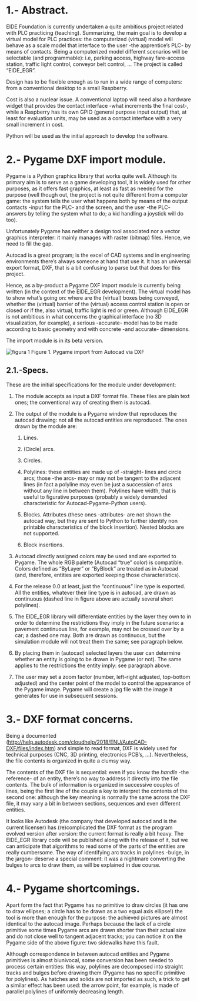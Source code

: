 
# 1.- Abstract.

EIDE Foundation is currently undertaken a quite ambitious project related with PLC practicing (teaching). Summarizing, the main goal is to develop a virtual model for PLC practices: the computerized (virtual) model will behave as a scale model that interface to the user -the apprentice’s PLC- by means of contacts. Being a computerized model different scenarios will be selectable (and programmable): i.e, parking access, highway fare-access station, traffic light control, conveyor belt control, … The project is called “EIDE_EGR”.

Design has to be flexible enough as to run in a wide range of computers: from a conventional desktop to a small Raspberry. 

Cost is also a nuclear issue. A conventional laptop will need also a hardware widget that provides the contact interface -what increments the final cost-, while a Raspberry has its own GPIO (general purpose input output) that, at least for evaluation units, may be used as a contact interface with a very small increment in cost.

Python will be used as the initial approach to develop the software. 



<h1>2.- Pygame DXF import module.</h1>

Pygame is a Python graphics library that works quite well. Although its primary aim is to serve as a game developing tool, it is widely used for other purposes, as it offers fast graphics, at least as fast as needed for the purpose (well though out, the project is not quite different from a computer game: the system tells the user what happens both by means of the output contacts -input for the PLC- and the screen, and the user -the PLC- answers by telling the system what to do; a kid handling a joystick will do too).

Unfortunately Pygame has neither a design tool associated nor a vector graphics interpreter: it mainly manages with raster (bitmap) files. Hence, we need to fill the gap.

Autocad is a great program; is the excel of CAD systems and in engineering environments there’s always someone at hand that use it. It has an universal export format, DXF, that is a bit confusing to parse but that does for this project.

Hence, as a by-product a Pygame DXF import module is currently being written (in the context of the EIDE_EGR development). The virtual model has to show what’s going on: where are the (virtual) boxes being conveyed, whether the (virtual) barrier of the (virtual) access control station is open or closed or if the, also virtual, traffic light is red or green. Although EIDE_EGR is not ambitious in what concerns the graphical interface (no 3D visualization, for example), a serious -accurate- model has to be made according to basic geometry and with concrete -and accurate- dimensions. 

The import module is in its beta version.

![figura 1](https://user-images.githubusercontent.com/64075009/89097302-237fcd00-d3de-11ea-8714-1d81108417d7.jpg)
Figure 1. Pygame import from Autocad via DXF
		
 ## 2.1.-Specs.
 
These are the initial specifications for the module under development:

  1. The module accepts as input a DXF format file. These files are plain text ones; the conventional way of creating them is autocad.

  2. The output of the module is a Pygame window that reproduces the autocad drawing: not all the autocad entities are reproduced. The ones drawn by the module are:
        1. Lines.
        
        2. (Circle) arcs.
        
        3. Circles.
        
        4. Polylines: these entities are made up of -straight- lines and circle arcs; those -the arcs- may or may not be tangent to the adjacent lines (in fact a polyline may even be just a succession of arcs without any line in between them). Polylines have width, that is useful to figurative purposes (probably a widely demanded characteristic for Autocad-Pygame-Python users). 
        
        5. Blocks. Attributes (these ones -attributes- are not shown the autocad way, but they are sent to Python to further identify non printable characteristics of the block insertion). Nested blocks are not supported.
        
        6. Block insertions.
        
   3. Autocad directly assigned colors may be used and are exported to Pygame. The whole RGB palette (Autocad “true” color) is compatible. Colors defined as “ByLayer” or “ByBlock” are treated as in Autocad (and, therefore, entities are exported keeping those characteristics).
    
   4. For the release 0.0 at least, just the “continuous” line type is exported. All the entities, whatever their line type is in autocad, are drawn as continuous (dashed line in figure above are actually several short polylines). 
    
   5. The EIDE_EGR library will differentiate entities by the layer they own to in order to determine the restrictions they imply in the future scenario: a pavement continuous line, for example, may not be crossed over by a car; a dashed one may. Both are drawn as continuous, but the simulation module will not treat them the same; see paragraph below. 
    
   6. By placing them in (autocad) selected layers the user can determine whether an entity is going to be drawn in Pygame (or not). The same applies to the restrictions the entity imply: see paragraph above. 
    
   7. The user may set a zoom factor (number, left-right adjusted, top-bottom adjusted) and the center point of the model to control the appearance of the Pygame image. Pygame will create a jpg file with the image it generates for use in subsequent sessions. 
   
   

# 3.- DXF format concerns.

Being a documented (http://help.autodesk.com/cloudhelp/2018/ENU/AutoCAD-DXF/files/index.htm) and simple to read format, DXF is widely used for technical purposes (CNC, 3D printing, electronics PCB’s, …). Nevertheless, the file contents is organized in quite a clumsy way.

The contents of the DXF file is sequential: even if you know the *handle* -the reference- of an entity, there’s no way to address it directly into the file contents. The bulk of information is organized in successive couples of lines, being the first line of the couple a key to interpret the contents of the second one: although the key meaning is normally the same across the DXF file, it may vary a bit in between sections, sequences and even different entities.

It looks like Autodesk (the company that developed autocad and is the current licenser) has (re)complicated the DXF format as the program evolved version after version: the current format is really a bit heavy. The EIDE_EGR library code will be published along with the release of it, but we can anticipate that algorithms to read some of the parts of the entities are really cumbersome. The way of identifying arc tracks in polylines -bulge, in the jargon- deserve a special comment: it was a nightmare converting the bulges to arcs to draw them, as will be explained in due course.



# 4.- Pygame shortcomings.

Apart form the fact that Pygame has no primitive to draw circles (it has one to draw ellipses; a circle has to be drawn as a two equal axis ellipse!) the tool is more than enough for the purpose: the achieved pictures are almost identical to the autocad image. Perhaps because the lack of a circle primitive some times Pygame arcs are drawn shorter than their actual size and do not close well to tangent adjacent tracks; you can notice it on the Pygame side of the above figure: two sidewalks have this fault. 

Although correspondence in between autocad entities and Pygame primitives is almost biunivocal, some conversion has been needed to process certain entities: this way, polylines are decomposed into straight tracks and bulges before drawing them (Pygame has no specific primitive for polylines). As hatches and solids are not imported as such, a trick to get a similar effect has been used: the arrow point, for example, is made of parallel polylines of uniformly decreasing length.
